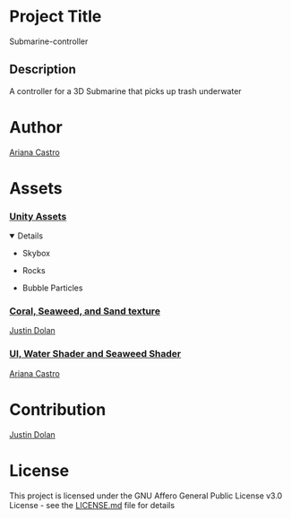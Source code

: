 # Project Title
Submarine-controller
## Description
A controller for a 3D Submarine that picks up trash underwater

# Author
[Ariana Castro](url)

# Assets
### <ins> Unity Assets </ins>
<details open>
  
  - Skybox
  
  - Rocks
  
  - Bubble Particles
  </details>
  
### <ins> Coral, Seaweed, and Sand texture </ins>
  
[Justin Dolan](url)

### <ins> UI, Water Shader and Seaweed Shader </ins>

[Ariana Castro](url)

# Contribution
[Justin Dolan](url)

# License
This project is licensed under the GNU Affero General Public License v3.0 License - see the [LICENSE.md](url) file for details
